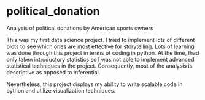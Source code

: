 # political_donation
Analysis of political donations by American sports owners

This was my first data science project. I tried to implement lots of different plots to see which ones are most effective for storytelling. Lots of learning was 
done through this project in terms of coding in python. At the time, Ihad only taken introductory statistics so I was not able to implement advanced statistical techniques 
in the project. Consequently, most of the analysis is descriptive as opposed to inferential. 

Nevertheless, this project displays my ability to write scalable code in python and utilize visualization techniques. 
